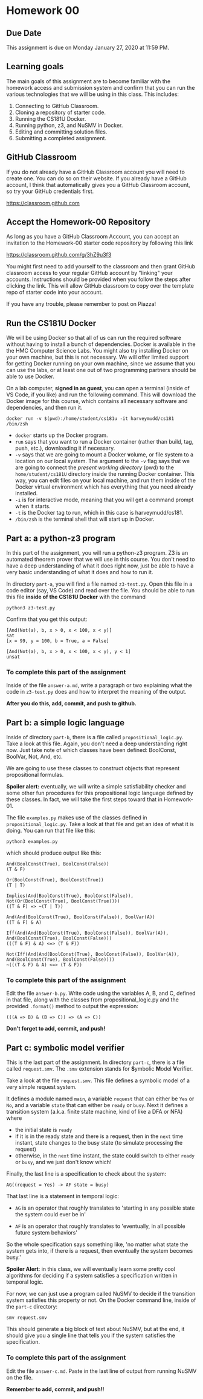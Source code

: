 # Homework 00

## Due Date

This assignment is due on Monday January 27, 2020 at 11:59 PM.

## Learning goals

The main goals of this assignment are to become familiar with the homework access and submission system and confirm that you can run the various technologies that we will be using in this class. This includes:

1. Connecting to GitHub Classroom.
1. Cloning a repository of starter code.
1. Running the CS181U Docker.
1. Running python, z3, and NuSMV in Docker.
1. Editing and committing solution files.
1. Submitting a completed assignment. 


## GitHub Classroom

If you do not already have a GitHub Classroom account you will need to create one. You can do so on their website. If you already have a GitHub account, I think that automatically gives you a GitHub Classroom account, so try your GitHub credentials first.

https://classroom.github.com

## Accept the Homework-00 Repository

As long as you have a GitHub Classroom Account, you can accept an invitation to the Homework-00 starter code repository by following this link

https://classroom.github.com/g/3hZ9u3f3

You might first need to add yourself to the classroom and then grant GitHub classroom access to your regular GitHub account by "linking" your accounts. Instructions should be provided when you follow the steps after clicking the link. This will allow GitHub classroom to copy over the template repo of starter code into your account.

If you have any trouble, please remember to post on Piazza!


## Run the CS181U Docker

We will be using Docker so that all of us can run the required software without having to install a bunch of dependencies. Docker is available in the the HMC Computer Science Labs. You might also try installing Docker on your own machine, but this is not necessary. We will offer limited support for getting Docker running on your own machine, since we assume that you can use the labs, or at least one out of two programming partners should be able to use Docker. 

On a lab computer, **signed in as guest**, you can open a terminal (inside of VS Code, if you like) and run the following command. This will download the Docker image for this course, which contains all necessary software and dependencies, and then run it. 

```
docker run -v $(pwd):/home/student/cs181u -it harveymudd/cs181 /bin/zsh
```


- `docker` starts up the Docker program.
- `run` says that you want to run a Docker container (rather than build, tag, push, etc.), downloading it if necessary. 
- `-v` says that we are going to mount a Docker **v**olume, or file system to a location on our local system. The argument to the `-v` flag says that we are going to connect the *present working directory* (pwd) to the `home/student/cs181U` directory inside the running Docker container. This way, you can edit files on your local machine, and run them inside of the Docker virtual environment which has everything that you need already installed. 
- `-i` is for interactive mode, meaning that you will get a command prompt when it starts. 
- `-t` is the Docker tag to run, which in this case is harveymudd/cs181.
- `/bin/zsh` is the terminal shell that will start up in Docker.

## Part a: a python-z3 program

In this part of the assignment, you will run a python-z3 program. Z3 is an automated theorem prover that we will use in this course. You don't need to have a deep understanding of what it does right now, just be able to have a very basic understanding of what it does and how to run it. 

In directory `part-a`, you will find a file named `z3-test.py`. Open this file in a code editor (say, VS Code) and read over the file. You should be able to run this file **inside of the CS181U Docker** with the command

```
python3 z3-test.py
```

Confirm that you get this output:

```
[And(Not(a), b, x > 0, x < 100, x < y)]
sat
[x = 99, y = 100, b = True, a = False]

[And(Not(a), b, x > 0, x < 100, x < y), y < 1]
unsat
```

### To complete this part of the assignment

Inside of the file `answer-a.md`, write a paragraph or two explaining what the code in `z3-test.py` does and how to interpret the meaning of the output.

**After you do this, add, commit, and push to github.**

## Part b: a simple logic language

Inside of directory `part-b`, there is a file called `propositional_logic.py`. Take a look at this file. Again, you don't need a deep understanding right now. Just take note of which classes have been defined: BoolConst, BoolVar, Not, And, etc. 

We are going to use these classes to construct objects that represent propositional formulas. 

**Spoiler alert:**  eventually, we will write a simple satisfiability checker and some other fun procedures for this propositional logic language defined by these classes. In fact, we will take the first steps toward that in Homework-01.

The file `examples.py` makes use of the classes defined in `propositional_logic.py`. Take a look at that file and get an idea of what it is doing. You can run that file like this:

```
python3 examples.py
```

which should produce output like this:

```
And(BoolConst(True), BoolConst(False))
(T & F)

Or(BoolConst(True), BoolConst(True))
(T | T)

Implies(And(BoolConst(True), BoolConst(False)), Not(Or(BoolConst(True), BoolConst(True))))
((T & F) => ~(T | T))

And(And(BoolConst(True), BoolConst(False)), BoolVar(A))
((T & F) & A)

Iff(And(And(BoolConst(True), BoolConst(False)), BoolVar(A)), And(BoolConst(True), BoolConst(False)))
(((T & F) & A) <=> (T & F))

Not(Iff(And(And(BoolConst(True), BoolConst(False)), BoolVar(A)), And(BoolConst(True), BoolConst(False))))
~(((T & F) & A) <=> (T & F))

```

### To complete this part of the assignment

Edit the file `answer-b.py`. Write code using the variables A, B, and C, defined in that file, along with the classes from propositional_logic.py
and the provided `.format()` method to output the expression:

```
(((A => B) & (B => C)) => (A => C))
```

**Don't forget to add, commit, and push!**

## Part c: symbolic model verifier

This is the last part of the assignment. In directory `part-c`, there is a file called `request.smv`. The `.smv` extension stands for **S**ymbolic **M**odel **V**erifier. 

Take a look at the file `request.smv`. This file defines a symbolic model of a very simple request system. 

It defines a module named `main`, a variable `request` that can either be `Yes` or `No`, and a variable `state` that can either be `ready` or `busy`. Next it defines a transition system (a.k.a. finite state machine, kind of like a DFA or NFA) where 

- the initial state is `ready`
- if it is in the ready state and there is a request, then in the `next` time instant, state changes to the busy state (to simulate processing the request)
- otherwise, in the `next` time instant, the state could switch to either `ready` or `busy`, and we just don't know which!

Finally, the last line is a specification to check about the system:

``` 
AG((request = Yes) -> AF state = busy)
```

That last line is a statement in temporal logic:

- `AG` is an operator that roughly translates to 'starting in any possible state the system could ever be in'

- `AF` is an operator that roughly translates to 'eventually, in all possible future system behaviors'


So the whole specification says something like, 'no matter what state the system gets into, if there is a request, then eventually the system becomes busy.'

**Spoiler Alert**: in this class, we will eventually learn some pretty cool algorithms for deciding if a system satisfies a specification written in temporal logic.

For now, we can just use a program called NuSMV to decide if the transition system satisfies this property or not. On the Docker command line, inside of the `part-c` directory:

```
smv request.smv
```

This should generate a big block of text about NuSMV, but at the end, it should give you a single line that tells you if the system satisfies the specification. 


### To complete this part of the assignment

Edit the file `answer-c.md`. Paste in the last line of output from running NuSMV on the file.

**Remember to add, commit, and push!!**


